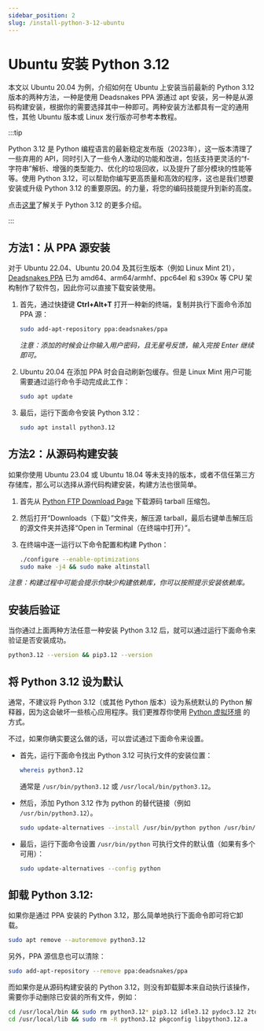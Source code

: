 ```yaml
---
sidebar_position: 2
slug: /install-python-3-12-ubuntu
---
```


# Ubuntu 安装 Python 3.12



本文以 Ubuntu 20.04 为例，介绍如何在 Ubuntu 上安装当前最新的 Python 3.12 版本的两种方法，一种是使用 Deadsnakes PPA 源通过 apt 安装，另一种是从源码构建安装，根据你的需要选择其中一种即可。两种安装方法都具有一定的通用性，其他 Ubuntu 版本或 Linux 发行版亦可参考本教程。

:::tip

Python 3.12 是 Python 编程语言的最新稳定发布版（2023年），这一版本清理了一些弃用的 API，同时引入了一些令人激动的功能和改进，包括支持更灵活的“f-字符串”解析、增强的类型能力、优化的垃圾回收，以及提升了部分模块的性能等等。使用 Python 3.12，可以帮助你编写更高质量和高效的程序，这也是我们想要安装或升级 Python 3.12 的重要原因。的力量，将您的编码技能提升到新的高度。

点击[这里](https://docs.python.org/dev/whatsnew/3.12.html)了解关于 Python 3.12 的更多介绍。

:::

## 方法1：从 PPA 源安装

对于 Ubuntu 22.04、Ubuntu 20.04 及其衍生版本（例如 Linux Mint 21），[Deadsnakes PPA](https://launchpad.net/~deadsnakes/+archive/ubuntu/ppa/) 已为 amd64、arm64/armhf、ppc64el 和 s390x 等 CPU 架构制作了软件包，因此你可以直接下载安装使用。

1. 首先，通过快捷键 **Ctrl+Alt+T** 打开一种新的终端，复制并执行下面命令添加 PPA 源：

   ```bash
   sudo add-apt-repository ppa:deadsnakes/ppa
   ```

   *注意：添加的时候会让你输入用户密码，且无星号反馈，输入完按 Enter 继续即可。*
   
2. Ubuntu 20.04 在添加 PPA 时会自动刷新包缓存。但是 Linux Mint 用户可能需要通过运行命令手动完成此工作：

   ```bash
   sudo apt update
   ```

3. 最后，运行下面命令安装 Python 3.12：

   ```bash
   sudo apt install python3.12
   ```



## 方法2：从源码构建安装

如果你使用 Ubuntu 23.04 或 Ubuntu 18.04 等未支持的版本，或者不信任第三方存储库，那么可以选择从源代码构建安装，构建方法也很简单。

1. 首先从 [Python FTP Download Page](https://www.python.org/ftp/python/) 下载源码 tarball 压缩包。

2. 然后打开“Downloads（下载）”文件夹，解压源 tarball，最后右键单击解压后的源文件夹并选择“Open in Terminal（在终端中打开）”。

3. 在终端中逐一运行以下命令配置和构建 Python：

   ```bash
   ./configure --enable-optimizations
   sudo make -j4 && sudo make altinstall
   ```

*注意：构建过程中可能会提示你缺少构建依赖库，你可以按照提示安装依赖库。*



## 安装后验证

当你通过上面两种方法任意一种安装 Python 3.12 后，就可以通过运行下面命令来验证是否安装成功。

```bash
python3.12 --version && pip3.12 --version
```



## 将 Python 3.12 设为默认

通常，不建议将 Python 3.12（或其他 Python 版本）设为系统默认的 Python 解释器，因为这会破坏一些核心应用程序。我们更推荐你使用 [Python 虚拟环境](/python/python-virtualenv) 的方式。

不过，如果你确实要这么做的话，可以尝试通过下面命令来设置。

- 首先，运行下面命令找出 Python 3.12 可执行文件的安装位置：

  ```bash
  whereis python3.12
  ```

  通常是 `/usr/bin/python3.12` 或 `/usr/local/bin/python3.12`。

- 然后，添加 Python 3.12 作为 python 的替代链接（例如 `/usr/bin/python3.12`）。

  ```bash
  sudo update-alternatives --install /usr/bin/python python /usr/bin/python3.12 1
  ```
  
- 最后，运行下面命令设置 `/usr/bin/python` 可执行文件的默认值（如果有多个可用）：

  ```bash
  sudo update-alternatives --config python
  ```



## 卸载 Python 3.12:

如果你是通过 PPA 安装的 Python 3.12，那么简单地执行下面命令即可将它卸载。

```bash
sudo apt remove --autoremove python3.12
```

另外，PPA 源信息也可以清除：

```bash
sudo add-apt-repository --remove ppa:deadsnakes/ppa
```

而如果你是从源码构建安装的 Python 3.12，则没有卸载脚本来自动执行该操作，需要你手动删除已安装的所有文件，例如：

```bash
cd /usr/local/bin && sudo rm python3.12* pip3.12 idle3.12 pydoc3.12 2to3-3.12
cd /usr/local/lib && sudo rm -R python3.12 pkgconfig libpython3.12.a
```
